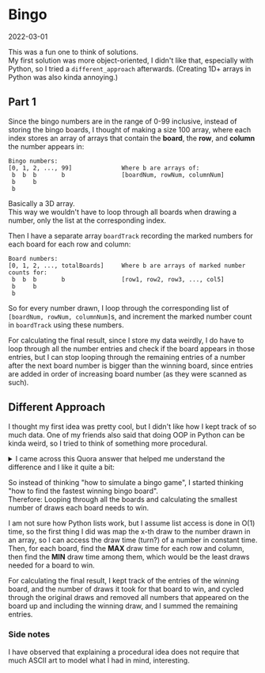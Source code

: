 # Bingo
2022-03-01

This was a fun one to think of solutions.\
My first solution was more object-oriented, I didn't like that,
especially with Python, so I tried a `different_approach` afterwards.
(Creating 1D+ arrays in Python was also kinda annoying.)

## Part 1
Since the bingo numbers are in the range of 0-99 inclusive, instead of storing the
bingo boards, I thought of making a size 100 array, 
where each index stores an array of arrays that contain the **board**, the **row**, 
and **column** the number appears in:
```
Bingo numbers:
[0, 1, 2, ..., 99]              Where b are arrays of:
 b  b  b       b                [boardNum, rowNum, columnNum]
 b     b                        
 b                          
```
Basically a 3D array.\
This way we wouldn't have to loop through all boards when drawing a
number, only the list at the corresponding index.

Then I have a separate array `boardTrack` recording the marked numbers for each board
for each row and column:
```
Board numbers:
[0, 1, 2, ..., totalBoards]     Where b are arrays of marked number counts for:
 b  b  b       b                [row1, row2, row3, ..., col5]
 b     b                        
 b 
```
So for every number drawn, I loop through the corresponding list of 
`[boardNum, rowNum, columnNum]`s, and increment the marked number count in 
`boardTrack` using these numbers.

For calculating the final result, since I store my data weirdly,
I do have to loop through all the number entries
and check if the board appears in those entries, 
but I can stop looping through the remaining entries of a number
after the next board number is bigger than the winning board, since entries are
added in order of increasing board number (as they were scanned as such).

## Different Approach
I thought my first idea was pretty cool, but I didn't like how I kept track of so
much data. One of my friends also said that doing OOP in Python can be kinda weird,
so I tried to think of something more procedural.

<details>
  <summary>I came across this Quora answer that helped me understand the difference
and I like it quite a bit:</summary>

  [Link to original answer by Vipluv Shetty](https://qr.ae/pGdpOG)
  > A procedure-oriented programmer thinks, "What do I have to *do* to solve
  > this problem?"\
  > An object-oriented programmer, on the other hand, thinks, "What am I working
  > *with* in this problem?"
</details>

So instead of thinking "how to simulate a bingo game", I started thinking
"how to find the fastest winning bingo board".\
Therefore: Looping through all the boards and calculating
the smallest number of draws each board needs to win.

I am not sure how Python lists work, but I assume list access is done in O(1) time,
so the first thing I did was map the x-th draw to the number drawn in an array,
so I can access the draw time (turn?) of a number in constant time.\
Then, for each board, find the **MAX** draw time for each row and column,
then find the **MIN** draw time among them, which would be the least draws needed
for a board to win.

For calculating the final result, I kept track of the entries of the winning board,
and the number of draws it took for that board to win, and
cycled through the original draws and removed all numbers that appeared
on the board up and including the winning draw, and I summed the remaining entries.

### Side notes
I have observed that explaining a procedural idea does not require that much ASCII
art to model what I had in mind, interesting.

